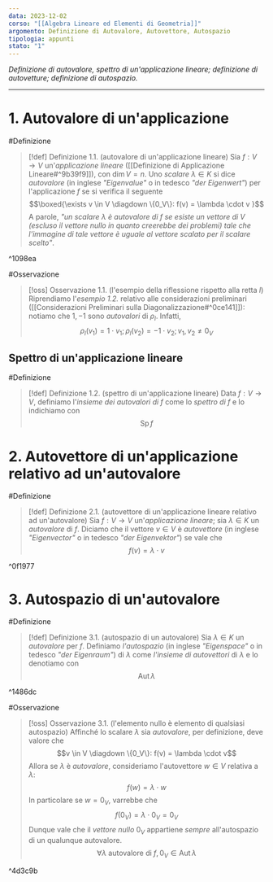 ```yaml
---
data: 2023-12-02
corso: "[[Algebra Lineare ed Elementi di Geometria]]"
argomento: Definizione di Autovalore, Autovettore, Autospazio
tipologia: appunti
stato: "1"
---
```

*Definizione di autovalore, spettro di un'applicazione lineare; definizione di autovetture; definizione di autospazio.*
- - -
# 1. Autovalore di un'applicazione
#Definizione 
> [!def] Definizione 1.1. (autovalore di un'applicazione lineare)
> Sia $f: V \longrightarrow V$ un'*applicazione lineare* ([[Definizione di Applicazione Lineare#^9b39f9]]), con $\dim V = n$.
> Uno *scalare* $\lambda \in K$ si dice *autovalore* (in inglese *"Eigenvalue"* o in tedesco *"der Eigenwert"*) per l'applicazione $f$ se si verifica il seguente
> $$\boxed{\exists v \in V \diagdown \{0_V\}: f(v) = \lambda \cdot v }$$
> A parole, *"un scalare $\lambda$ è autovalore di $f$ se esiste un vettore di $V$ (escluso il vettore nullo in quanto creerebbe dei problemi) tale che l'immagine di tale vettore è uguale al vettore scalato per il scalare scelto"*.

^1098ea

#Osservazione 
> [!oss] Osservazione 1.1. (l'esempio della riflessione rispetto alla retta $l$)
> Riprendiamo l'*esempio 1.2.* relativo alle considerazioni preliminari ([[Considerazioni Preliminari sulla Diagonalizzazione#^0ce141]]): notiamo che $1, -1$ sono *autovalori* di $\rho_l$.
> Infatti, 
> $$\rho_l(v_1) = 1 \cdot v_1; \rho_l(v_2) = -1 \cdot v_2; v_1, v_2 \neq 0_V$$

## Spettro di un'applicazione lineare
#Definizione 
> [!def] Definizione 1.2. (spettro di un'applicazione lineare)
> Data $f: V \longrightarrow V$, definiamo l'*insieme dei autovalori di* $f$ come lo *spettro di* $f$ e lo indichiamo con
> $$\operatorname{Sp}{f} $$
# 2. Autovettore di un'applicazione relativo ad un'autovalore
#Definizione 
> [!def] Definizione 2.1. (autovettore di un'applicazione lineare relativo ad un'autovalore)
> Sia $f: V \longrightarrow V$ un'*applicazione lineare*; sia $\lambda \in K$ un *autovalore* di $f$.
> Diciamo che il vettore $v \in V$ è *autovettore* (in inglese *"Eigenvector"* o in tedesco *"der Eigenvektor"*) se vale che
> $$f(v) = \lambda \cdot v$$

^0f1977

# 3. Autospazio di un'autovalore
#Definizione 
> [!def] Definizione 3.1. (autospazio di un autovalore)
> Sia $\lambda \in K$ un *autovalore* per $f$. 
> Definiamo *l'autospazio* (in inglese *"Eigenspace"* o in tedesco *"der Eigenraum"*) di $\lambda$ come *l'insieme di autovettori* di $\lambda$ e lo denotiamo con
> $$\operatorname{Aut}{\lambda}$$

^1486dc

#Osservazione 
> [!oss] Osservazione 3.1. (l'elemento nullo è elemento di qualsiasi autospazio)
> Affinché lo scalare $\lambda$ sia *autovalore*, per definizione, deve valore che
> $$v \in V \diagdown \{0_V\}: f(v) = \lambda \cdot v$$
> Allora se $\lambda$ è *autovalore*, consideriamo l'autovettore $w \in V$ relativa a $\lambda$:
> $$f(w) = \lambda \cdot w $$
> In particolare se $w = 0_V$, varrebbe che
> $$f(0_V) = \lambda \cdot 0_V = 0_V$$
> Dunque vale che il *vettore nullo* $0_V$ appartiene *sempre* all'autospazio di un qualunque autovalore.
> $$\forall \lambda \text{ autovalore di }f, 0_V \in \operatorname{Aut}{\lambda}$$

^4d3c9b
